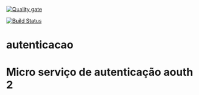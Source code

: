 [![Quality gate](https://sonarcloud.io/api/project_badges/quality_gate?project=adilsonsilva_autenticacao)](https://sonarcloud.io/dashboard?id=adilsonsilva_autenticacao)

[![Build Status](https://travis-ci.org/adilsonsilva/autenticacao.svg?branch=master)](https://travis-ci.org/adilsonsilva/autenticaca)

# autenticacao

# Micro serviço de autenticação aouth 2
